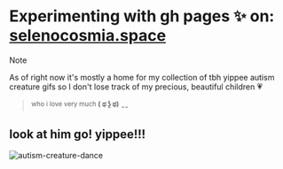 # Experimenting with gh pages ✨ on: [selenocosmia.space](https://git.selenocosmia.space)


> [!NOTE]
>  As of right now it's mostly a home for my collection of tbh yippee autism creature gifs so I don't lose track of my precious, beautiful children 💗
>
> > <sup>who i love very much __( ಥ ʖ̯ ಥ)__</sup>
--

look at him go! yippee!!!
-
![autism-creature-dance](https://github.com/SeleneCosmia/spaced-out/assets/75750259/d7a128d8-d80a-4d96-9ea3-742eb90d59e5)

